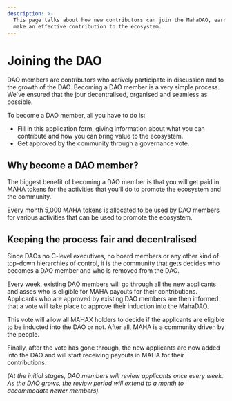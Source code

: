 ```yaml
---
description: >-
  This page talks about how new contributors can join the MahaDAO, earn MAHA and
  make an effective contribution to the ecosystem.
---
```


# Joining the DAO

DAO members are contributors who actively participate in discussion and to the growth of the DAO. Becoming a DAO member is a very simple process. We've ensured that the jour decentralised, organised and seamless as possible.

To become a DAO member, all you have to do is:

* Fill in this application form, giving information about what you can contribute and how you can bring value to the ecosystem.
* Get approved by the community through a governance vote.

## Why become a DAO member?

The biggest benefit of becoming a DAO member is that you will get paid in MAHA tokens for the activities that you'll do to promote the ecosystem and the community.

Every month 5,000 MAHA tokens is allocated to be used by DAO members for various activities that can be used to promote the ecosystem. 

## Keeping the process fair and decentralised

Since DAOs no C-level executives, no board members or any other kind of top-down hierarchies of control, it is the community that gets decides who becomes a DAO member and who is removed from the DAO.

Every week, existing DAO members will go through all the new applicants and asses who is eligible for MAHA payouts for their contributions. Applicants who are approved by existing DAO members are then informed that a vote will take place to approve their induction into the MahaDAO.

This vote will allow all MAHAX holders to decide if the applicants are eligible to be inducted into the DAO or not. After all, MAHA is a community driven by the people. 

Finally, after the vote has gone through, the new applicants are now added into the DAO and will start receiving payouts in MAHA for their contributions.

_\(At the initial stages, DAO members will review applicants once every week. As the DAO grows, the review period will extend to a month to accommodate newer members\)._

